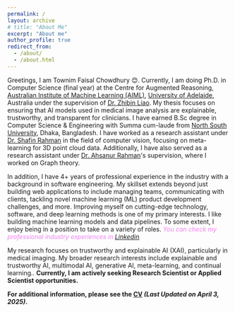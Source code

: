 ```yaml
---
permalink: /
layout: archive
# title: "About Me"
excerpt: "About me"
author_profile: true
redirect_from: 
  - /about/
  - /about.html
---
```


Greetings, I am Townim Faisal Chowdhury 😊. Currently, I am doing Ph.D. in Computer Science (final year) at the Centre for Augmented Reasoning, [Australian Institute of Machine Learning (AIML)](https://www.adelaide.edu.au/aiml/about-us), [University of Adelaide](https://www.adelaide.edu.au/), Australia under the supervision of [Dr. Zhibin Liao](https://researchers.adelaide.edu.au/profile/zhibin.liao). My thesis focuses on ensuring that AI models used in medical image analysis are explainable, trustworthy, and transparent for clinicians. I have earned B.Sc degree in Computer Science & Engineering with Summa cum-laude from [North South University](http://www.northsouth.edu/), Dhaka, Bangladesh. I have worked as a research assistant under [Dr. Shafin Rahman](https://scholar.google.com/citations?user=Pe8C-SUAAAAJ&hl=en) in the field of computer vision, focusing on meta-learning for 3D point cloud data. Additionally, I have also served as a research assistant under [Dr. Ahsanur Rahman](https://sites.google.com/site/rahmanmahsanur)'s supervision, where I worked on Graph theory. 

In addition, I have 4+ years of professional experience in the industry with a background in software engineering. My skillset extends beyond just building web applications to include managing teams, communicating with clients, tackling novel machine learning (ML) product development challenges, and more. Improving myself on cutting-edge technology, software, and deep learning methods is one of my primary interests. I like building machine learning models and data pipelines. To some extent, I enjoy being in a position to take on a variety of roles. _<span style="color:violet">You can check my professional industry experiences in [Linkedin](https://www.linkedin.com/in/townim-faisal-chowdhury/).</span>_

My research focuses on trustworthy and explainable AI (XAI), particularly in medical imaging. My broader research interests include explainable and trustworthy AI, multimodal AI, generative AI, meta-learning, and continual learning.. **Currently, I am actively seeking Research Scientist or Applied Scientist opportunities.**

**For additional information, please see the [CV](https://drive.google.com/file/d/1imV2NKStrdlXyBuCe2uPnwVwT2pd2UT6/view?usp=sharing) _(Last Updated on April 3, 2025)_.**